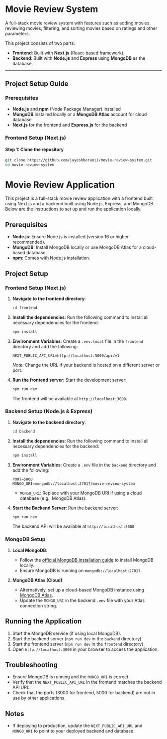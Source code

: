# Movie Review System

A full-stack movie review system with features such as adding movies, reviewing movies, filtering, and sorting movies based on ratings and other parameters.

This project consists of two parts:
- **Frontend**: Built with **Next.js** (React-based framework).
- **Backend**: Built with **Node.js** and **Express** using **MongoDB** as the database.

---

## **Project Setup Guide**

### Prerequisites

- **Node.js** and **npm** (Node Package Manager) installed
- **MongoDB** installed locally or a **MongoDB Atlas** account for cloud database
- **Next.js** for the frontend and **Express.js** for the backend

### **Frontend Setup (Next.js)**

#### Step 1: Clone the repository

```bash
git clone https://github.com/jayeshberanii/movie-review-system.git
cd movie-review-system
```

# Movie Review Application

This project is a full-stack movie review application with a frontend built using Next.js and a backend built using Node.js, Express, and MongoDB. Below are the instructions to set up and run the application locally.

## Prerequisites

- **Node.js**: Ensure Node.js is installed (version 16 or higher recommended).
- **MongoDB**: Install MongoDB locally or use MongoDB Atlas for a cloud-based database.
- **npm**: Comes with Node.js installation.

## Project Setup

### Frontend Setup (Next.js)

1. **Navigate to the frontend directory**:
   ```bash
   cd frontend
   ```

2. **Install the dependencies**:
   Run the following command to install all necessary dependencies for the frontend:
   ```bash
   npm install
   ```

3. **Environment Variables**:
   Create a `.env.local` file in the `frontend` directory and add the following:
   ```
   NEXT_PUBLIC_API_URL=http://localhost:5000/api/v1
   ```
   *Note*: Change the URL if your backend is hosted on a different server or port.

4. **Run the frontend server**:
   Start the development server:
   ```bash
   npm run dev
   ```
   The frontend will be available at `http://localhost:3000`.

### Backend Setup (Node.js & Express)

1. **Navigate to the backend directory**:
   ```bash
   cd backend
   ```

2. **Install the dependencies**:
   Run the following command to install all necessary dependencies for the backend:
   ```bash
   npm install
   ```

3. **Environment Variables**:
   Create a `.env` file in the `backend` directory and add the following:
   ```
   PORT=5000
   MONGO_URI=mongodb://localhost:27017/movie-review-system
   ```
   - `MONGO_URI`: Replace with your MongoDB URI if using a cloud database (e.g., MongoDB Atlas).

4. **Start the Backend Server**:
   Run the backend server:
   ```bash
   npm run dev
   ```
   The backend API will be available at `http://localhost:5000`.

### MongoDB Setup

1. **Local MongoDB**:
   - Follow the [official MongoDB installation guide](https://www.mongodb.com/docs/manual/installation/) to install MongoDB locally.
   - Ensure MongoDB is running on `mongodb://localhost:27017`.

2. **MongoDB Atlas (Cloud)**:
   - Alternatively, set up a cloud-based MongoDB instance using [MongoDB Atlas](https://www.mongodb.com/atlas/database).
   - Update the `MONGO_URI` in the backend `.env` file with your Atlas connection string.


## Running the Application

1. Start the MongoDB service (if using local MongoDB).
2. Start the backend server (`npm run dev` in the `backend` directory).
3. Start the frontend server (`npm run dev` in the `frontend` directory).
4. Open `http://localhost:3000` in your browser to access the application.

## Troubleshooting

- Ensure MongoDB is running and the `MONGO_URI` is correct.
- Verify that the `NEXT_PUBLIC_API_URL` in the frontend matches the backend API URL.
- Check that the ports (3000 for frontend, 5000 for backend) are not in use by other applications.

## Notes

- If deploying to production, update the `NEXT_PUBLIC_API_URL` and `MONGO_URI` to point to your deployed backend and database.
